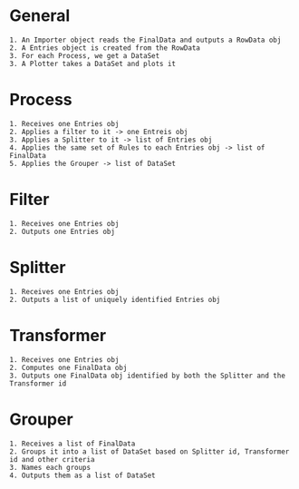 
# General
    1. An Importer object reads the FinalData and outputs a RowData obj
    2. A Entries object is created from the RowData
    3. For each Process, we get a DataSet
    3. A Plotter takes a DataSet and plots it

# Process
    1. Receives one Entries obj
    2. Applies a filter to it -> one Entreis obj
    3. Applies a Splitter to it -> list of Entries obj
    4. Applies the same set of Rules to each Entries obj -> list of FinalData
    5. Applies the Grouper -> list of DataSet

# Filter
    1. Receives one Entries obj
    2. Outputs one Entries obj

# Splitter
    1. Receives one Entries obj
    2. Outputs a list of uniquely identified Entries obj

# Transformer
    1. Receives one Entries obj
    2. Computes one FinalData obj
    3. Outputs one FinalData obj identified by both the Splitter and the Transformer id

# Grouper
    1. Receives a list of FinalData
    2. Groups it into a list of DataSet based on Splitter id, Transformer id and other criteria
    3. Names each groups
    4. Outputs them as a list of DataSet
